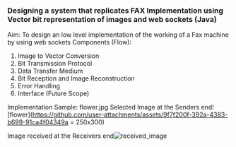 ### Designing a system that replicates FAX Implementation using Vector bit representation of images and web sockets (Java)

Aim: To design an low level implementation of the working of a Fax machine by using web sockets
Components (Flow):
1. Image to Vector Conversion
2. Bit Transmission Protocol
3. Data Transfer Medium
4. Bit Reception and Image Reconstruction
5. Error Handling
6. Interface (Future Scope)


Implementation Sample: flower.jpg
Selected Image at the Senders end![flower](https://github.com/user-attachments/assets/9f7f200f-392a-4383-b699-91ca4f04349a = 250x300)

Image received at the Receivers end![received_image](https://github.com/user-attachments/assets/f6ebcdcb-250c-4d18-9063-342ad16317d1)

